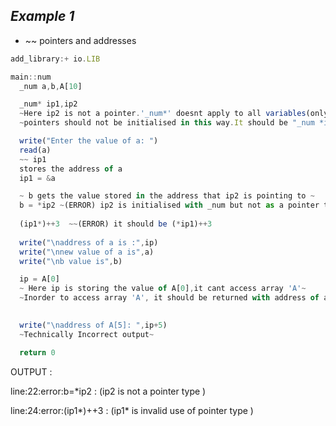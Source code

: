## ***Example 1***

* ~~ pointers and addresses

```js
add_library:+ io.LIB

main::num
  _num a,b,A[10]

  _num* ip1,ip2
  ~Here ip2 is not a pointer.'_num*' doesnt apply to all variables(only for first variable)~
  ~pointers should not be initialised in this way.It should be "_num *ip1, *ip2"~

  write("Enter the value of a: ")
  read(a)
  ~~ ip1 
  stores the address of a
  ip1 = &a

  ~ b gets the value stored in the address that ip2 is pointing to ~
  b = *ip2 ~(ERROR) ip2 is initialised with _num but not as a pointer type~
  
  (ip1*)++3  ~~(ERROR) it should be (*ip1)++3
  
  write("\naddress of a is :",ip)
  write("\nnew value of a is",a)
  write("\nb value is",b)

  ip = A[0]
  ~ Here ip is storing the value of A[0],it cant access array 'A'~
  ~Inorder to access array 'A', it should be returned with address of array.That is, "ip=&A[0]"~

  
  write("\naddress of A[5]: ",ip+5)
  ~Technically Incorrect output~

  return 0
```


OUTPUT :

line:22:error:b=*ip2 : (ip2 is not a pointer type )

line:24:error:(ip1*)++3 : (ip1* is invalid use of pointer type )


